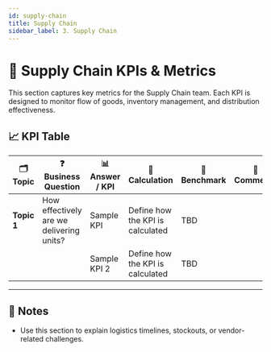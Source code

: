 ```yaml
---
id: supply-chain
title: Supply Chain
sidebar_label: 3. Supply Chain
---
```


# 🚚 Supply Chain KPIs & Metrics

This section captures key metrics for the Supply Chain team. Each KPI is designed to monitor flow of goods, inventory management, and distribution effectiveness.

## 📈 KPI Table

| 🗂️ Topic    | ❓ Business Question                     | 📊 Answer / KPI | 🧮 Calculation                   | 🎯 Benchmark | 💬 Comments |
| ----------- | ---------------------------------------- | --------------- | -------------------------------- | ------------ | ----------- |
| **Topic 1** | How effectively are we delivering units? | Sample KPI      | Define how the KPI is calculated | TBD          |             |
|             |                                          | Sample KPI 2    | Define how the KPI is calculated | TBD          |             |

---

## 📝 Notes

- Use this section to explain logistics timelines, stockouts, or vendor-related challenges.
